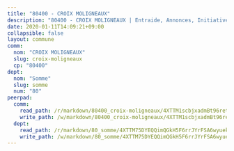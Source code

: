 ```yaml
---
title: "80400 - CROIX MOLIGNEAUX"
description: "80400 - CROIX MOLIGNEAUX | Entraide, Annonces, Initiatives"
date: 2020-01-11T14:09:21+09:00
collapsible: false
layout: commune
comm:
  nom: "CROIX MOLIGNEAUX"
  slug: croix-moligneaux
  cp: "80400"
dept:
  nom: "Somme"
  slug: somme
  num: "80"
peerpad:
  comm:
    read_path: /r/markdown/80400_croix-moligneaux/4XTTM1scbjxadmBt96ret7G6r6H4HhG9hzVhJwqWrx1XP8DwZ
    write_path: /w/markdown/80400_croix-moligneaux/4XTTM1scbjxadmBt96ret7G6r6H4HhG9hzVhJwqWrx1XP8DwZ-K3TgUY5qfzq9qrTo3gQqoTZXhCyiFVJmag6sge4PxZcPhjFSAHcBjHhhyL3ArTCQgrA3zC48v3V2eE1uTACyuDZ9oLFNxxxjNeo2AZp7ykCy6shEmzgWsnc34G1a1FjVHEJCXxkB
  dept:
    read_path: /r/markdown/80_somme/4XTTM75DYEQQimQGkH5F6rrJYrFSA6wyuekdgioEx7v45YjSw
    write_path: /w/markdown/80_somme/4XTTM75DYEQQimQGkH5F6rrJYrFSA6wyuekdgioEx7v45YjSw-K3TgTuB1DbUNHuFo9Fhh6JTUriPx8E5izGkmw9RSNTjUtMFPoZhqqp87szE8th3EytWSHGdhUuQUPjam8aJZh1SdH8pL3ibgUbMdNhU17kjAmSa49LMB2GjXvVwDVurE8mgce3XM
---
```


